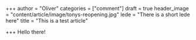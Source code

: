 +++
author = "Oliver"
categories = ["comment"]
draft = true
header_image = "content/article/image/tonys-reopening.jpg"
lede = "There is a short lede here"
title = "This is a test article"

+++
Hello there!
